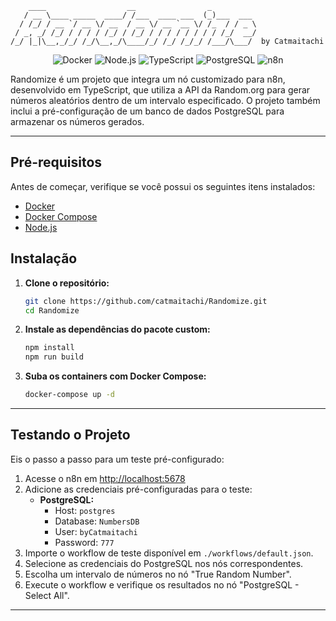 ```
    ____                  __                _          
   / __ \____ _____  ____/ /___  ____ ___  (_)___  ___ 
  / /_/ / __ `/ __ \/ __  / __ \/ __ `__ \/ /_  / / _ \
 / _, _/ /_/ / / / / /_/ / /_/ / / / / / / / / /_/  __/
/_/ |_|\__,_/_/ /_/\__,_/\____/_/ /_/ /_/_/ /___/\___/  by Catmaitachi

```

<p align="center">
    <img src="https://img.shields.io/badge/docker-blue?logo=docker" alt="Docker" />
    <img src="https://img.shields.io/badge/node.js-18%2B-brightgreen?logo=node.js" alt="Node.js" />
    <img src="https://img.shields.io/badge/typescript-5.x-blue?logo=typescript" alt="TypeScript" />
    <img src="https://img.shields.io/badge/postgresql-14%2B-blue?logo=postgresql" alt="PostgreSQL" />
    <img src="https://img.shields.io/badge/n8n-automation-orange?logo=n8n" alt="n8n" />
</p>

Randomize é um projeto que integra um nó customizado para n8n, desenvolvido em TypeScript, que utiliza a API da Random.org para gerar números aleatórios dentro de um intervalo especificado. O projeto também inclui a pré-configuração de um banco de dados PostgreSQL para armazenar os números gerados.

---

## Pré-requisitos

Antes de começar, verifique se você possui os seguintes itens instalados:

- [Docker](https://www.docker.com/get-started)
- [Docker Compose](https://docs.docker.com/compose/install/)
- [Node.js](https://nodejs.org/en/download/)

## Instalação

1. **Clone o repositório:**
   ```sh
   git clone https://github.com/catmaitachi/Randomize.git
   cd Randomize
   ```
2. **Instale as dependências do pacote custom:**
   ```sh
   npm install
   npm run build
   ```
3. **Suba os containers com Docker Compose:**
   ```sh
   docker-compose up -d
   ```

---

## Testando o Projeto

Eis o passo a passo para um teste pré-configurado:

1. Acesse o n8n em [http://localhost:5678](http://localhost:5678)
2. Adicione as credenciais pré-configuradas para o teste:
   - **PostgreSQL:** 
     - Host: `postgres`
     - Database: `NumbersDB`
     - User: `byCatmaitachi`
     - Password: `777`
3. Importe o workflow de teste disponível em `./workflows/default.json`.
4. Selecione as credenciais do PostgreSQL nos nós correspondentes.
5. Escolha um intervalo de números no nó "True Random Number".
6. Execute o workflow e verifique os resultados no nó "PostgreSQL - Select All".

---